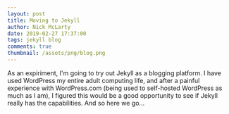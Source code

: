 ```yaml
---
layout: post
title: Moving to Jekyll
author: Nick McLarty
date: 2019-02-27 17:37:00
tags: jekyll blog
comments: true
thumbnail: /assets/png/blog.png
---
```


As an expiriment, I'm going to try out Jekyll as a blogging platform.  I have used WordPress my entire adult computing life, and after a painful experience with WordPress.com (being used to self-hosted WordPress as much as I am), I figured this would be a good opportunity to see if Jekyll really has the capabilities. And so here we go...
